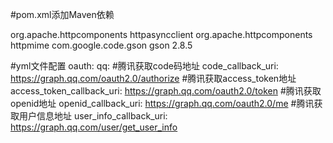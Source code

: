 #pom.xml添加Maven依赖

<dependency>
	<groupId>org.apache.httpcomponents</groupId>
	<artifactId>httpasyncclient</artifactId>
</dependency>
<dependency>
	<groupId>org.apache.httpcomponents</groupId>
	<artifactId>httpmime</artifactId>
</dependency>
<!--json转换工具-->
<dependency>
	<groupId>com.google.code.gson</groupId>
	<artifactId>gson</artifactId>
	<version>2.8.5</version>
</dependency>


#yml文件配置
oauth:
  qq:
    #腾讯获取code码地址
    code_callback_uri: https://graph.qq.com/oauth2.0/authorize
    #腾讯获取access_token地址
    access_token_callback_uri: https://graph.qq.com/oauth2.0/token
    #腾讯获取openid地址
    openid_callback_uri: https://graph.qq.com/oauth2.0/me
    #腾讯获取用户信息地址
    user_info_callback_uri: https://graph.qq.com/user/get_user_info

